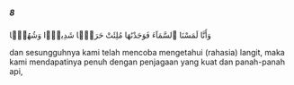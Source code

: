 ##### 8

<span class="ayah">وَأَنَّا لَمَسْنَا ٱلسَّمَآءَ فَوَجَدْنَٰهَا مُلِئَتْ حَرَسًۭا شَدِيدًۭا وَشُهُبًۭا</span>

<span class="ayah_translation">dan sesungguhnya kami telah mencoba mengetahui (rahasia) langit, maka kami mendapatinya penuh dengan penjagaan yang kuat dan panah-panah api,</span>

